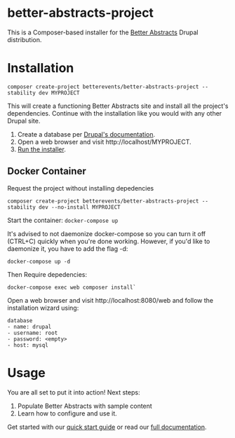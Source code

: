 # better-abstracts-project
This is a Composer-based installer for the [Better Abstracts](https://www.drupal.org/sandbox/skounis/3218699) Drupal distribution.

# Installation
```
composer create-project betterevents/better-abstracts-project --stability dev MYPROJECT
```
This will create a functioning Better Abstracts site and install all the project's dependencies. Continue with the installation like you would with any other Drupal site.
1. Create a database per [Drupal's documentation](https://www.drupal.org/docs/installing-drupal/step-3-create-a-database).
2. Open a web browser and visit http://localhost/MYPROJECT.
3. [Run the installer](https://www.drupal.org/docs/installing-drupal/step-5-run-the-installer).


## Docker Container
Request the project without installing depedencies
```
composer create-project betterevents/better-abstracts-project --stability dev --no-install MYPROJECT
```

Start the container: 
`docker-compose up`

It's advised to not daemonize docker-compose so you can turn it off (CTRL+C) quickly when you're done working. However, if you'd like to daemonize it, you have to add the flag -d:
```
docker-compose up -d
```

Then Require depedencies:
```
docker-compose exec web composer install` 
```

Open a web browser and visit http://localhost:8080/web and follow the installation wizard using:
```
database 
- name: drupal
- username: root
- password: <empty>
- host: mysql
```

# Usage
You are all set to put it into action! Next steps:

1. Populate Better Abstracts with sample content
2. Learn how to configure and use it.

Get started with our [quick start guide](https://docs.google.com/document/d/1OolrXm3ynUR_kwSOrBM8Yevh1eYSVD0uJ-wAONpOn8c/edit?usp=sharing) or read our [full documentation](https://docs.google.com/document/d/13CNN5PFDv54cfhCdnZT_F6epfnNxXIVkyMyhF_qeTAQ/edit?usp=sharing).
